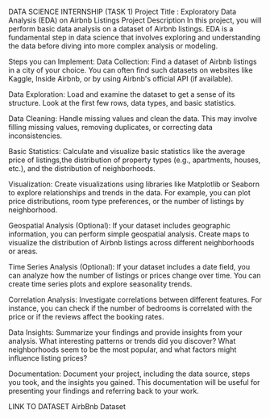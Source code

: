 DATA SCIENCE INTERNSHIP (TASK 1)
Project Title : Exploratory Data Analysis (EDA) on Airbnb Listings
Project Description
In this project, you will perform basic data analysis on a dataset of Airbnb listings. EDA is a fundamental step in data science that involves exploring and understanding the data before diving into more complex analysis or modeling.

Steps you can Implement:
Data Collection:
Find a dataset of Airbnb listings in a city of your choice. You can often find such datasets on websites like Kaggle, Inside Airbnb, or by using Airbnb's official API (if available).

Data Exploration:
Load and examine the dataset to get a sense of its structure. Look at the first few rows, data types, and basic statistics.

Data Cleaning:
Handle missing values and clean the data. This may involve filling missing values, removing duplicates, or correcting data inconsistencies.

Basic Statistics:
Calculate and visualize basic statistics like the average price of listings,the distribution of property types (e.g., apartments, houses, etc.), and the distribution of neighborhoods.

Visualization:
Create visualizations using libraries like Matplotlib or Seaborn to explore relationships and trends in the data. For example, you can plot price distributions, room type preferences, or the number of listings by neighborhood.

Geospatial Analysis (Optional):
If your dataset includes geographic information, you can perform simple geospatial analysis. Create maps to visualize the distribution of Airbnb listings across different neighborhoods or areas.

Time Series Analysis (Optional):
If your dataset includes a date field, you can analyze how the number of listings or prices change over time. You can create time series plots and explore seasonality trends.

Correlation Analysis:
Investigate correlations between different features. For instance, you can check if the number of bedrooms is correlated with the price or if the reviews affect the booking rates.

Data Insights:
Summarize your findings and provide insights from your analysis. What interesting patterns or trends did you discover? What neighborhoods seem to be the most popular, and what factors might influence listing prices?

Documentation:
Document your project, including the data source, steps you took, and the insights you gained. This documentation will be useful for presenting your findings and referring back to your work.

LINK TO DATASET
AirbBnb Dataset
